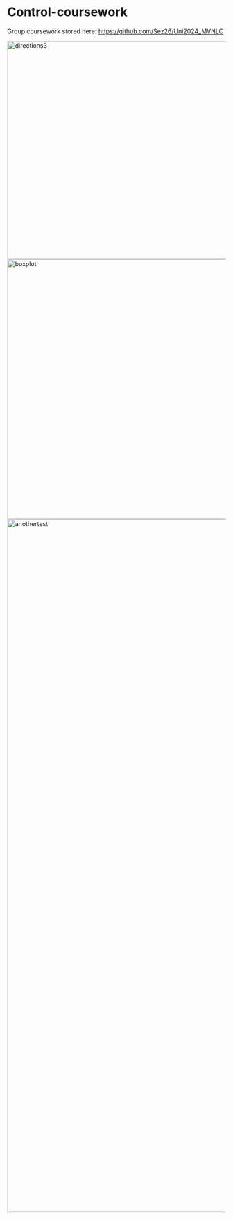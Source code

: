 # Control-coursework

Group coursework stored here: https://github.com/Sez26/Uni2024_MVNLC

<img width="616" height="504" alt="directions3" src="https://github.com/user-attachments/assets/3cb6fb1f-8437-422c-80cd-7d353cd196eb" />
<img width="800" height="600" alt="boxplot" src="https://github.com/user-attachments/assets/f0846b7e-a214-44be-a810-a041ded4029e" />
<img width="1200" height="1600" alt="anothertest" src="https://github.com/user-attachments/assets/55225ae8-bfa1-4aec-96ea-706d127845d0" />
